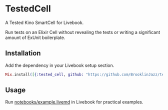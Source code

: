 # TestedCell

A Tested Kino SmartCell for Livebook.

Run tests on an Elixir Cell without revealing the tests or writing a significant amount of ExUnit boilerplate.

## Installation

Add the dependency in your Livebook setup section.

```elixir
Mix.install([{:tested_cell, github: "https://github.com/BrooklinJazz/tested_cell"}])
```

## Usage

Run [notebooks/example.livemd](https://github.com/BrooklinJazz/tested_cell/blob/main/notebooks/example.livemd) in Livebook for practical examples.